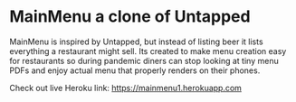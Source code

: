 # MainMenu a clone of Untapped
MainMenu is inspired by Untapped, but instead of listing beer it lists everything a restaurant might sell.
Its created to make menu creation easy for restaurants so during pandemic diners can stop looking at tiny menu PDFs and enjoy actual menu that properly renders on their phones.

Check out live Heroku link: https://mainmenu1.herokuapp.com

